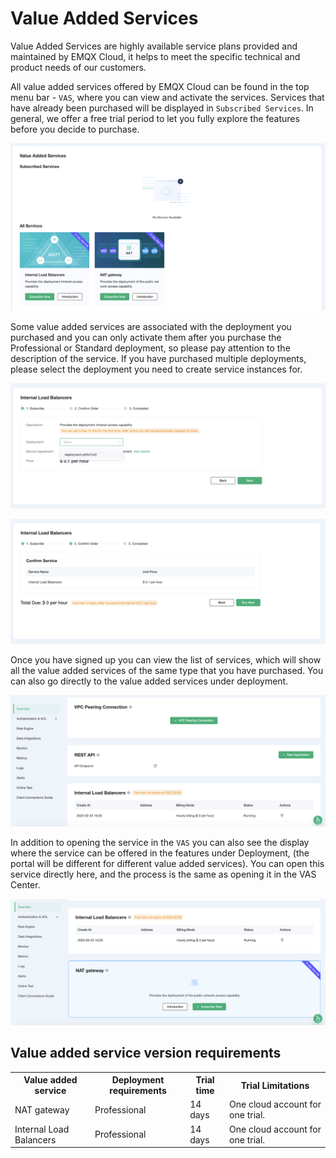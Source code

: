 # Value Added Services

Value Added Services are highly available service plans provided and maintained by EMQX Cloud, it helps to meet the specific technical and product needs of our customers.

All value added services offered by EMQX Cloud can be found in the top menu bar - `VAS`, where you can view and activate the services. Services that have already been purchased will be displayed in `Subscribed Services`. In general, we offer a free trial period to let you fully explore the features before you decide to purchase.

![](./_assets/intro_01.png)

Some value added services are associated with the deployment you purchased and you can only activate them after you purchase the Professional or Standard deployment, so please pay attention to the description of the service. If you have purchased multiple deployments, please select the deployment you need to create service instances for.

![](./_assets/intro_02.png)

![](./_assets/intro_03.png)

Once you have signed up you can view the list of services, which will show all the value added services of the same type that you have purchased. You can also go directly to the value added services under deployment.

![](./_assets/intro_04.png)

In addition to opening the service in the `VAS` you can also see the display where the service can be offered in the features under Deployment, (the portal will be different for different value added services). You can open this service directly here, and the process is the same as opening it in the VAS Center.

![](./_assets/intro_05.png)


## Value added service version requirements

<table>
   <tr>
      <th>Value added service</th>
      <th>Deployment requirements</th>
      <th>Trial time</th>
      <th>Trial Limitations</th>
   </tr>
   <tr>
      <td>NAT gateway</td>
      <td>Professional</td>
      <td>14 days</td>
      <td>One cloud account for one trial.</td>
   </tr>
   <tr>
      <td>Internal Load Balancers</td>
      <td>Professional</td>
      <td>14 days</td>
      <td>One cloud account for one trial.</td>
   </tr>
</table>
